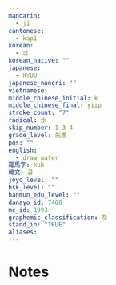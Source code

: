 ```yaml
---
mandarin:
  - jí
cantonese:
  - kap1
korean:
  - 급
korean_native: ""
japanese:
  - KYUU
japanese_nanori: ""
vietnamese:
middle_chinese_initial: k
middle_chinese_final: ɣiɪp
stroke_count: "7"
radical: 水
skip_number: 1-3-4
grade_level: 先進
pos: ""
english:
  - draw water
羅馬字: kub
韓文: 쿱
joyo_level: ""
hsk_level: ""
hanmun_edu_level: ""
danayo_id: 7408
mc_id: 1993
graphemic_classification: 及
stand_in: "TRUE"
aliases:
---
```


# Notes
